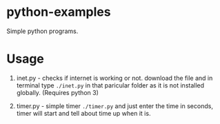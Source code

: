 # python-examples
Simple python programs.

# Usage
1. inet.py - checks if internet is working or not.
   download the file and in terminal type ```./inet.py``` in that paricular folder as it is not installed globally. (Requires python 3)
 
2. timer.py - simple timer
   ```./timer.py``` and just enter the time in seconds, timer will start and tell about time up when it is.
